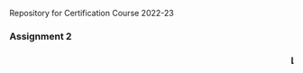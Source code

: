 Repository for Certification Course 2022-23
<h3>Assignment 2<h3>
<marquee> Login and back-end process using Flask [python]</marquee>
